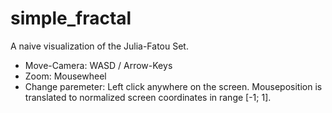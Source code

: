 # simple_fractal
A naive visualization of the Julia-Fatou Set.
* Move-Camera: WASD / Arrow-Keys
* Zoom: Mousewheel
* Change paremeter: Left click anywhere on the screen. Mouseposition is translated to normalized screen coordinates in range [-1; 1].
